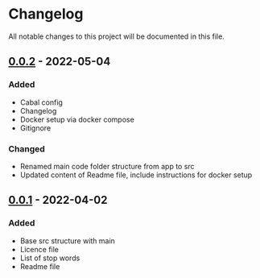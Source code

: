 # Changelog
All notable changes to this project will be documented in this file.

## [0.0.2] - 2022-05-04
### Added
- Cabal config
- Changelog
- Docker setup via docker compose
- Gitignore
### Changed
- Renamed main code folder structure from app to src
- Updated content of Readme file, include instructions for docker setup

## [0.0.1] - 2022-04-02
### Added
- Base src structure with main
- Licence file
- List of stop words
- Readme file

[0.0.2]: https://github.com/xsivan/FP_haskell/compare/0.0.1...0.0.2
[0.0.1]: https://github.com/xsivan/FP_haskell/compare/0.0.0...0.0.1